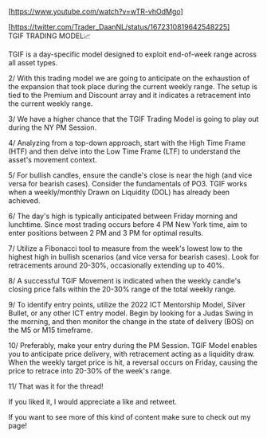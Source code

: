 [https://www.youtube.com/watch?v=wTR-vhOdMgo]  


[https://twitter.com/Trader_DaanNL/status/1672310819642548225]  
TGIF TRADING MODEL📈

TGIF is a day-specific model designed to exploit end-of-week range across all asset types.


2/ With this trading model we are going to anticipate on the exhaustion of the expansion that took place during the current weekly range. The setup is tied to the Premium and Discount array and it indicates a retracement into the current weekly range.

3/ We have a higher chance that the TGIF Trading Model is going to play out during the NY PM Session.

4/ Analyzing from a top-down approach, start with the High Time Frame (HTF) and then delve into the Low Time Frame (LTF) to understand the asset's movement context.

5/ For bullish candles, ensure the candle's close is near the high (and vice versa for bearish cases). Consider the fundamentals of PO3. TGIF works when a weekly/monthly Drawn on Liquidity (DOL) has already been achieved.

6/ The day's high is typically anticipated between Friday morning and lunchtime. Since most trading occurs before 4 PM New York time, aim to enter positions between 2 PM and 3 PM for optimal results.

7/ Utilize a Fibonacci tool to measure from the week's lowest low to the highest high in bullish scenarios (and vice versa for bearish cases). Look for retracements around 20-30%, occasionally extending up to 40%.

8/ A successful TGIF Movement is indicated when the weekly candle's closing price falls within the 20-30% range of the total weekly range.

9/ To identify entry points, utilize the 2022 ICT Mentorship Model, Silver Bullet, or any other ICT entry model. Begin by looking for a Judas Swing in the morning, and then monitor the change in the state of delivery (BOS) on the M5 or M15 timeframe.


10/ Preferably, make your entry during the PM Session. TGIF Model enables you to anticipate price delivery, with retracement acting as a liquidity draw. When the weekly target price is hit, a reversal occurs on Friday, causing the price to retrace into 20-30% of the week's range.


11/ That was it for the thread!

If you liked it, I would appreciate a like and retweet.

If you want to see more of this kind of content make sure to check out my page!